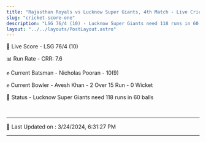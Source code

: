 ```yaml
---
title: "Rajasthan Royals vs Lucknow Super Giants, 4th Match - Live Cricket Score"
slug: "cricket-score-one"
description: "LSG 76/4 (10) - Lucknow Super Giants need 118 runs in 60 balls."
layout: "../../layouts/PostLayout.astro"
---
```


🔴 Live Score - LSG 76/4 (10)  

📊 Run Rate - CRR: 7.6  

✊ Current Batsman - Nicholas Pooran - 10(9)  

✊ Current Bowler - Avesh Khan - 2 Over 15 Run - 0 Wicket  

📑 Status - Lucknow Super Giants need 118 runs in 60 balls

<br />

***

📝 Last Updated on : 3/24/2024, 6:31:27 PM

***

